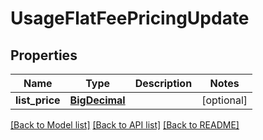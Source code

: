 # UsageFlatFeePricingUpdate

## Properties
Name | Type | Description | Notes
------------ | ------------- | ------------- | -------------
**list_price** | [**BigDecimal**](BigDecimal.md) |  | [optional] 

[[Back to Model list]](../README.md#documentation-for-models) [[Back to API list]](../README.md#documentation-for-api-endpoints) [[Back to README]](../README.md)

